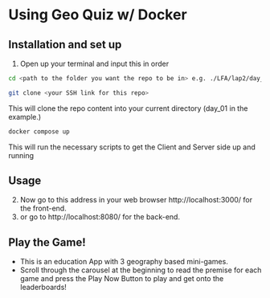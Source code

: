 # Using Geo Quiz w/ Docker

## Installation and set up
1. Open up your terminal and input this in order
```sh
cd <path to the folder you want the repo to be in> e.g. ./LFA/lap2/day_01/
```
```sh
git clone <your SSH link for this repo>
```
This will clone the repo content into your current directory (day_01 in the example.)
```sh
docker compose up
```
This will run the necessary scripts to get the Client and Server side up and running

## Usage
2. Now go to this address in your web browser http://localhost:3000/ for the front-end.
3. or go to http://localhost:8080/ for the back-end.

## Play the Game!
- This is an education App with 3 geography based mini-games. 
- Scroll through the carousel at the beginning to read the premise for each game and press the Play Now Button to play and get onto the leaderboards!
